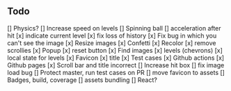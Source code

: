 ## Todo
[] Physics?
    [] Increase speed on levels
    [] Spinning ball
    [] acceleration after hit
[x] indicate current level
[x] fix loss of history
[x] Fix bug in which you can't see the image
[x] Resize images
[x] Confetti
[x] Recolor
[x] remove scrollies
[x] Popup
[x] reset button
[x] Find images
[x] levels (chevrons)
[x] local state for levels
[x] Favicon
[x] title
[x] Test cases
[x] Github actions
[x] Github pages
[x] Scroll bar and title incorrect
[] Increase hit box
[] fix image load bug
[] Protect master, run test cases on PR
[] move favicon to assets
[] Badges, build, coverage
[] assets bundling
[] React?